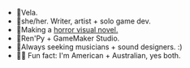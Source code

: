 - 🐍Vela. 
- 🥀she/her. Writer, artist + solo game dev.
- 🔪Making a [horror visual novel.](https://moondisorder.itch.io/)
- 🔑Ren'Py + GameMaker Studio.
- 🎸Always seeking musicians + sound designers. :)
- 🦘🦌 Fun fact: I'm American + Australian, yes both.
